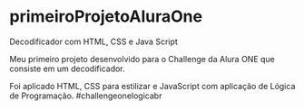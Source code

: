 # primeiroProjetoAluraOne
Decodificador com HTML, CSS e Java Script

Meu primeiro projeto desenvolvido para o Challenge da Alura ONE que consiste em um decodificador.

Foi aplicado HTML, CSS para estilizar e JavaScript com aplicação de Lógica de Programação.
#challengeonelogicabr 
